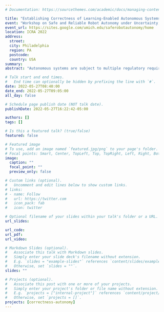 ```yaml
---
# Documentation: https://sourcethemes.com/academic/docs/managing-content/

title: "Establishing Correctness of Learning-Enabled Autonomous Systems"
event: "Workshop on Safe and Reliable Robot Autonomy under Uncertainty, ICRA 2022"
event_url: https://sites.google.com/umich.edu/saferobotautonomy/home
location: ICRA 2022
address:
  street:
  city: Philadelphia
  region: PA
  postcode:
  country: USA
summary:
abstract: "Autonomous systems are subject to multiple regulatory requirements due to their safety-critical nature. In general, it may not be feasible to guarantee the satisfaction of all requirements under all conditions. In such situations, the system needs to decide how to prioritize among them. Two main factors complicate this decision. First, the priorities among the conflicting requirements may not be fully established. Second, the decision needs to be made under uncertainties arising from both the learning-based components within the system and the unstructured, unpredictable, and non-cooperating nature of the environments. Therefore, establishing the correctness of autonomous systems requires a specification language that captures the unequal importance of the requirements, quantifies the violation of each requirement, and incorporates uncertainties faced by the systems. In this talk, I will discuss our early effort to partially address this problem and the remaining challenges."

# Talk start and end times.
#   End time can optionally be hidden by prefixing the line with `#`.
date: 2022-05-27T08:40:00
date_end: 2022-05-27T09:05:00
all_day: false

# Schedule page publish date (NOT talk date).
publishDate: 2022-05-27T16:22:42-05:00

authors: []
tags: []

# Is this a featured talk? (true/false)
featured: false

# Featured image
# To use, add an image named `featured.jpg/png` to your page's folder.
# Focal points: Smart, Center, TopLeft, Top, TopRight, Left, Right, BottomLeft, Bottom, BottomRight.
image:
  caption: ""
  focal_point: ""
  preview_only: false

# Custom links (optional).
#   Uncomment and edit lines below to show custom links.
# links:
# - name: Follow
#   url: https://twitter.com
#   icon_pack: fab
#   icon: twitter

# Optional filename of your slides within your talk's folder or a URL.
url_slides:

url_code:
url_pdf:
url_video:

# Markdown Slides (optional).
#   Associate this talk with Markdown slides.
#   Simply enter your slide deck's filename without extension.
#   E.g. `slides = "example-slides"` references `content/slides/example-slides.md`.
#   Otherwise, set `slides = ""`.
slides: ""

# Projects (optional).
#   Associate this post with one or more of your projects.
#   Simply enter your project's folder or file name without extension.
#   E.g. `projects = ["internal-project"]` references `content/project/deep-learning/index.md`.
#   Otherwise, set `projects = []`.
projects: [correctness-autonomy]
---
```

